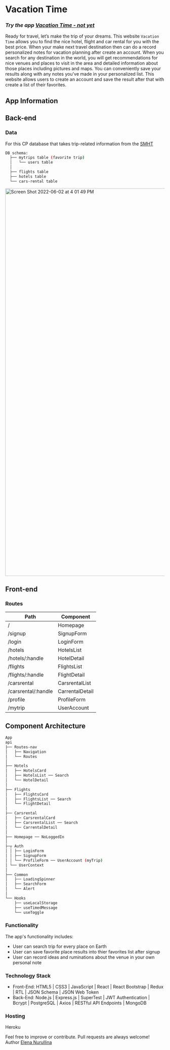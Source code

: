 # Vacation Time
### *Try the app [Vacation Time - not yet](https://blabla.herokuapp.com/)*
Ready for travel, let’s make the trip of your dreams. This website `Vacation Time` allows you to find the nice hotel, flight and car rental for you with the best price. When your make next travel destination then can do a record personalized notes for vacation planning after create an account.
When you search for any destination in the world, you will get recommendations for nice venues and places to visit in the area and detailed information about those places including pictures and maps. You can conveniently save your results along with any notes you've made in your personalized list.
This website allows users to create an account and save the result after that with create a list of their favorites. 

## App Information
## Back-end
### Data
For this CP database that takes trip-related information from the [SMHT](https://api)

```sh
DB schema: 
  ├── mytrips table (favorite trip) 
  │   └── users table
  │                 
  ├── flights table
  ├── hotels table
  └── cars-rental table
 ```
<img width="1221" alt="Screen Shot 2022-06-02 at 4 01 49 PM" src="https://user-images.githubusercontent.com/75818489/171728329-78e672be-f798-476f-9532-be7c80ac6cc5.png">


## Front-end
### Routes
|Path                 | Component         |  
|---------------------|-------------------|
| /                   | Homepage          |  
| /signup             | SignupForm        |   
| /login              | LoginForm         |  
| /hotels   	        | HotelsList        |
| /hotels/:handle     | HotelDetail       |
| /flights            | FlightsList       |
| /flights/:handle    | FlightDetail      |
| /carsrental         | CarsrentalList    |
| /carsrental/:handle | CarrentalDetail   |
| /profile            | ProfileForm       |
| /mytrip             | UserAccount       |

## Component Architecture
```sh
App
api
├── Routes-nav
│   ├── Navigation
│   └── Routes
│ 
├── Hotels
│   ├── HotelsCard
│   ├── HotelsList ── Search
│   └── HotelDetail 
│   
├── Flights
│   ├── FlightsCard
│   ├── FlightsList ── Search
│   └── FlightDetail 
│ 
├── Carsrental
│   ├── CarsrentalCard
│   ├── CarsrentalList ── Search
│   └── CarrentalDetail 
│ 
├── Homepage ── NoLoggedIn
│ 
├─┬ Auth
│ │ ├── LoginForm
│ │ ├── SignupForm
│ │ └── ProfileForm ── UserAccount (myTrip)
│ └── UserContext
│ 
├── Common
│   ├── LoadingSpinner 
│   ├── SearchForm
│   └── Alert
│ 
└── Hooks
    ├── useLocalStorage
    ├── useTimedMessage
    └── useToggle
```

### Functionality
The app's functionality includes:
  - User can search trip for every place on Earth
  - User can save favorite place results into thier favorites list after signup
  - User can record ideas and ruminations about the venue in your own personal note

### Technology Stack
- Front-End: HTML5 | CSS3 | JavaScript | React | React Bootstrap | Redux | RTL | JSON Schema | JSON Web Token
- Back-End: Node.js | Express.js | SuperTest | JWT Authentication | Bcrypt | PostgreSQL | Axios | RESTful API Endpoints | MongoDB 

### Hosting
Heroku

Feel free to improve or contribute. Pull requests are always welcome!
Author [Elena Nurullina](https://github.com/ElenkaSan/)

